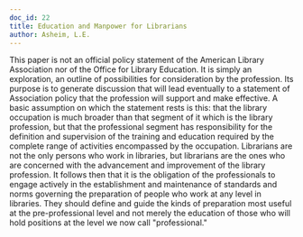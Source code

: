 ```yaml
---
doc_id: 22
title: Education and Manpower for Librarians
author: Asheim, L.E.
---
```


This paper is not an official policy statement
of the American Library Association nor
of the Office for Library Education.  It is
simply an exploration, an outline of possibilities
for consideration by the profession.  Its purpose is 
to generate discussion that will lead
eventually to a statement of Association policy
that the profession will support and make
effective.
  A basic assumption on which the statement
rests is this: that the library occupation is
much broader than that segment of it which is
the library profession, but that the professional
segment has responsibility for the definition
and supervision of the training and education
required by the complete range of activities
encompassed by the occupation.  Librarians
are not the only persons who work in
libraries, but librarians are the ones who are
concerned with the advancement and improvement
of the library profession.  It follows then
that it is the obligation of the professionals
to engage actively in the establishment and
maintenance of standards and norms governing
the preparation of people who work at
any level in libraries.  They should define and
guide the kinds of preparation most useful at
the pre-professional level and not
merely the education of those who will hold
positions at the level we now call "professional."